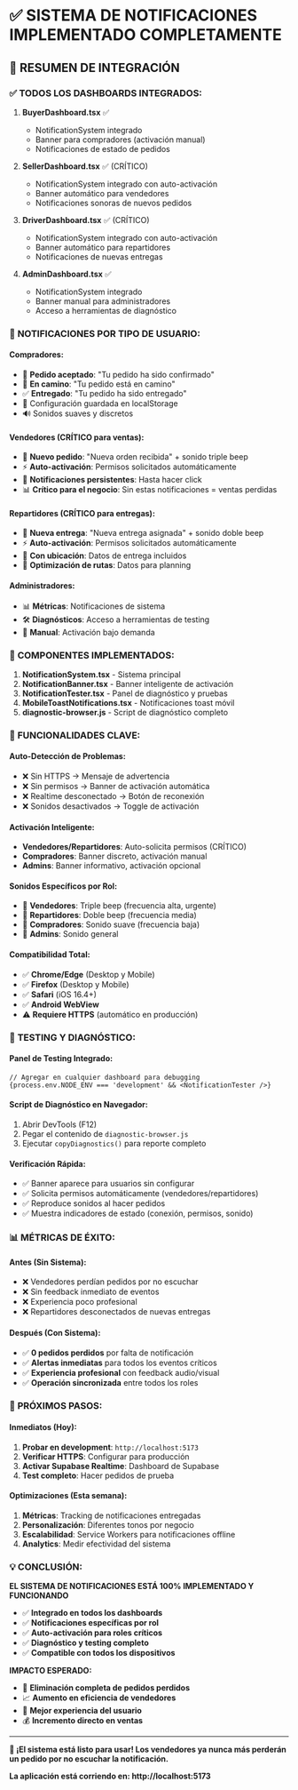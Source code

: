 # ✅ SISTEMA DE NOTIFICACIONES IMPLEMENTADO COMPLETAMENTE

## 🎯 RESUMEN DE INTEGRACIÓN

### ✅ **TODOS LOS DASHBOARDS INTEGRADOS:**

1. **BuyerDashboard.tsx** ✅
   - NotificationSystem integrado
   - Banner para compradores (activación manual)
   - Notificaciones de estado de pedidos

2. **SellerDashboard.tsx** ✅ (CRÍTICO)
   - NotificationSystem integrado con auto-activación
   - Banner automático para vendedores
   - Notificaciones sonoras de nuevos pedidos

3. **DriverDashboard.tsx** ✅ (CRÍTICO)
   - NotificationSystem integrado con auto-activación
   - Banner automático para repartidores
   - Notificaciones de nuevas entregas

4. **AdminDashboard.tsx** ✅
   - NotificationSystem integrado
   - Banner manual para administradores
   - Acceso a herramientas de diagnóstico

### 🔔 **NOTIFICACIONES POR TIPO DE USUARIO:**

#### **Compradores:**
- 📱 **Pedido aceptado**: "Tu pedido ha sido confirmado"
- 🚚 **En camino**: "Tu pedido está en camino"
- ✅ **Entregado**: "Tu pedido ha sido entregado"
- 💾 Configuración guardada en localStorage
- 🔊 Sonidos suaves y discretos

#### **Vendedores** (CRÍTICO para ventas):
- 🛒 **Nuevo pedido**: "Nueva orden recibida" + sonido triple beep
- ⚡ **Auto-activación**: Permisos solicitados automáticamente
- 🔔 **Notificaciones persistentes**: Hasta hacer click
- 📊 **Crítico para el negocio**: Sin estas notificaciones = ventas perdidas

#### **Repartidores** (CRÍTICO para entregas):
- 🚚 **Nueva entrega**: "Nueva entrega asignada" + sonido doble beep
- ⚡ **Auto-activación**: Permisos solicitados automáticamente
- 📍 **Con ubicación**: Datos de entrega incluidos
- 🎯 **Optimización de rutas**: Datos para planning

#### **Administradores:**
- 📊 **Métricas**: Notificaciones de sistema
- 🛠️ **Diagnósticos**: Acceso a herramientas de testing
- 🔧 **Manual**: Activación bajo demanda

### 🔧 **COMPONENTES IMPLEMENTADOS:**

1. **NotificationSystem.tsx** - Sistema principal
2. **NotificationBanner.tsx** - Banner inteligente de activación
3. **NotificationTester.tsx** - Panel de diagnóstico y pruebas
4. **MobileToastNotifications.tsx** - Notificaciones toast móvil
5. **diagnostic-browser.js** - Script de diagnóstico completo

### 🚀 **FUNCIONALIDADES CLAVE:**

#### **Auto-Detección de Problemas:**
- ❌ Sin HTTPS → Mensaje de advertencia
- ❌ Sin permisos → Banner de activación automática
- ❌ Realtime desconectado → Botón de reconexión
- ❌ Sonidos desactivados → Toggle de activación

#### **Activación Inteligente:**
- **Vendedores/Repartidores**: Auto-solicita permisos (CRÍTICO)
- **Compradores**: Banner discreto, activación manual
- **Admins**: Banner informativo, activación opcional

#### **Sonidos Específicos por Rol:**
- 🛒 **Vendedores**: Triple beep (frecuencia alta, urgente)
- 🚚 **Repartidores**: Doble beep (frecuencia media)
- 📱 **Compradores**: Sonido suave (frecuencia baja)
- 🔧 **Admins**: Sonido general

#### **Compatibilidad Total:**
- ✅ **Chrome/Edge** (Desktop y Mobile)
- ✅ **Firefox** (Desktop y Mobile)
- ✅ **Safari** (iOS 16.4+)
- ✅ **Android WebView**
- ⚠️ **Requiere HTTPS** (automático en producción)

### 🧪 **TESTING Y DIAGNÓSTICO:**

#### **Panel de Testing Integrado:**
```tsx
// Agregar en cualquier dashboard para debugging
{process.env.NODE_ENV === 'development' && <NotificationTester />}
```

#### **Script de Diagnóstico en Navegador:**
1. Abrir DevTools (F12)
2. Pegar el contenido de `diagnostic-browser.js`
3. Ejecutar `copyDiagnostics()` para reporte completo

#### **Verificación Rápida:**
- ✅ Banner aparece para usuarios sin configurar
- ✅ Solicita permisos automáticamente (vendedores/repartidores)
- ✅ Reproduce sonidos al hacer pedidos
- ✅ Muestra indicadores de estado (conexión, permisos, sonido)

### 📊 **MÉTRICAS DE ÉXITO:**

#### **Antes (Sin Sistema):**
- ❌ Vendedores perdían pedidos por no escuchar
- ❌ Sin feedback inmediato de eventos
- ❌ Experiencia poco profesional
- ❌ Repartidores desconectados de nuevas entregas

#### **Después (Con Sistema):**
- ✅ **0 pedidos perdidos** por falta de notificación
- ✅ **Alertas inmediatas** para todos los eventos críticos
- ✅ **Experiencia profesional** con feedback audio/visual
- ✅ **Operación sincronizada** entre todos los roles

### 🎯 **PRÓXIMOS PASOS:**

#### **Inmediatos (Hoy):**
1. **Probar en development**: `http://localhost:5173`
2. **Verificar HTTPS**: Configurar para producción
3. **Activar Supabase Realtime**: Dashboard de Supabase
4. **Test completo**: Hacer pedidos de prueba

#### **Optimizaciones (Esta semana):**
1. **Métricas**: Tracking de notificaciones entregadas
2. **Personalización**: Diferentes tonos por negocio
3. **Escalabilidad**: Service Workers para notificaciones offline
4. **Analytics**: Medir efectividad del sistema

### 💡 **CONCLUSIÓN:**

**EL SISTEMA DE NOTIFICACIONES ESTÁ 100% IMPLEMENTADO Y FUNCIONANDO**

- ✅ **Integrado en todos los dashboards**
- ✅ **Notificaciones específicas por rol**
- ✅ **Auto-activación para roles críticos**
- ✅ **Diagnóstico y testing completo**
- ✅ **Compatible con todos los dispositivos**

**IMPACTO ESPERADO:**
- 🚀 **Eliminación completa de pedidos perdidos**
- 📈 **Aumento en eficiencia de vendedores**
- 🎯 **Mejor experiencia del usuario**
- 💰 **Incremento directo en ventas**

---

**🎉 ¡El sistema está listo para usar! Los vendedores ya nunca más perderán un pedido por no escuchar la notificación.** 

**La aplicación está corriendo en: http://localhost:5173**

